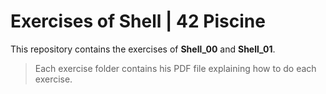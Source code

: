 # Exercises of Shell | 42 Piscine

This repository contains the exercises of **Shell_00** and **Shell_01**.

> Each exercise folder contains his PDF file explaining how to do each exercise.
